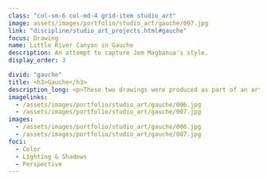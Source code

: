 ```yaml
---
class: "col-sm-6 col-md-4 grid-item studio_art"
image: assets/images/portfolio/studio_art/gauche/007.jpg
link: "discipline/studio_art_projects.html#gauche"
focus: Drawing
name: Little River Canyon in Gauche
description: An attempt to capture Jem Magbanua's style.
display_order: 3

divid: "gauche"
title: <h3>Gauche</h3>
description_long: <p>These two drawings were produced as part of an artist study. I studied Jem Magbanua's style and incorporated her use of gauche and geometry into these works.</p>
imagelinks: 
  - /assets/images/portfolio/studio_art/gauche/006.jpg
  - /assets/images/portfolio/studio_art/gauche/007.jpg
images: 
  - /assets/images/portfolio/studio_art/gauche/006.jpg
  - /assets/images/portfolio/studio_art/gauche/007.jpg
foci: 
  - Color
  - Lighting & Shadows
  - Perspective
---
```

